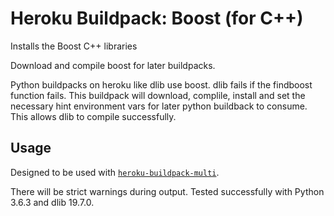 # Heroku Buildpack: Boost (for C++)

Installs the Boost C++ libraries

Download and compile boost for later buildpacks.

Python buildpacks on heroku like dlib use boost.  dlib fails if the findboost function fails.  This buildpack will download, complile, install and set the necessary hint environment vars for later python buildback to consume.  This allows dlib to compile successfully.

## Usage

Designed to be used with [`heroku-buildpack-multi`](https://github.com/heroku/heroku-buildpack-multi).

There will be strict warnings during output. Tested successfully with Python 3.6.3 and dlib 19.7.0.

